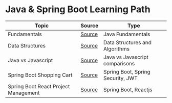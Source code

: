 # Java & Spring Boot Learning Path

| Topic                                | Source                                      | Type                              |
| ------------------------------------ | ------------------------------------------- | --------------------------------- |
| Fundamentals                         | [Source](./fundamentals)                    | Java Fundamentals                 |
| Data Structures                      | [Source](./data_structures)                 | Data Structures and Algorithms    |
| Java vs Javascript                   | [Source](./java_vs_javascript)              | Java vs Javascript comparisons    |
| Spring Boot Shopping Cart            | [Source](./shopping_cart)                   | Spring Boot, Spring Security, JWT |
| Spring Boot React Project Management | [Source](./spring_react_poject_management/) | Spring Boot, Reactjs              |
